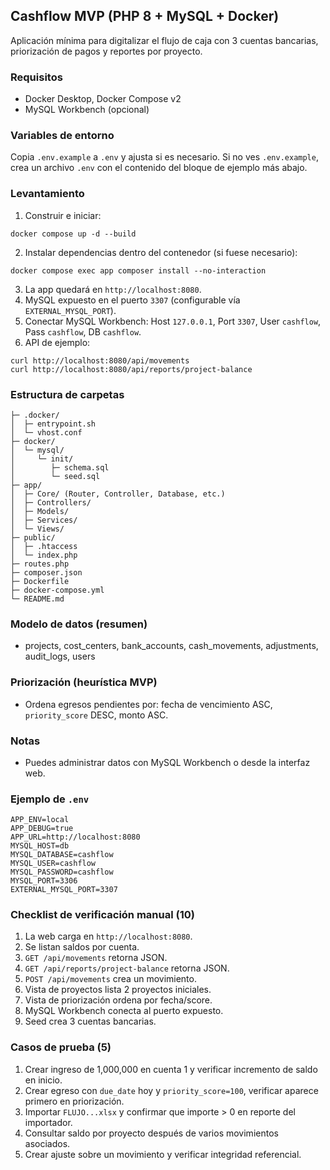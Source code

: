 ## Cashflow MVP (PHP 8 + MySQL + Docker)

Aplicación mínima para digitalizar el flujo de caja con 3 cuentas bancarias, priorización de pagos y reportes por proyecto.

### Requisitos
- Docker Desktop, Docker Compose v2
- MySQL Workbench (opcional)

### Variables de entorno
Copia `.env.example` a `.env` y ajusta si es necesario. Si no ves `.env.example`, crea un archivo `.env` con el contenido del bloque de ejemplo más abajo.

### Levantamiento
1) Construir e iniciar:
```
docker compose up -d --build
```
2) Instalar dependencias dentro del contenedor (si fuese necesario):
```
docker compose exec app composer install --no-interaction
```
3) La app quedará en `http://localhost:8080`.
4) MySQL expuesto en el puerto `3307` (configurable vía `EXTERNAL_MYSQL_PORT`).
5) Conectar MySQL Workbench: Host `127.0.0.1`, Port `3307`, User `cashflow`, Pass `cashflow`, DB `cashflow`.
6) API de ejemplo:
```
curl http://localhost:8080/api/movements
curl http://localhost:8080/api/reports/project-balance
```

### Estructura de carpetas
```
├─ .docker/
│  ├─ entrypoint.sh
│  └─ vhost.conf
├─ docker/
│  └─ mysql/
│     └─ init/
│        ├─ schema.sql
│        └─ seed.sql
├─ app/
│  ├─ Core/ (Router, Controller, Database, etc.)
│  ├─ Controllers/
│  ├─ Models/
│  ├─ Services/
│  └─ Views/
├─ public/
│  ├─ .htaccess
│  └─ index.php
├─ routes.php
├─ composer.json
├─ Dockerfile
├─ docker-compose.yml
└─ README.md
```

### Modelo de datos (resumen)
- projects, cost_centers, bank_accounts, cash_movements, adjustments, audit_logs, users

### Priorización (heurística MVP)
- Ordena egresos pendientes por: fecha de vencimiento ASC, `priority_score` DESC, monto ASC.

### Notas
- Puedes administrar datos con MySQL Workbench o desde la interfaz web.

### Ejemplo de `.env`
```
APP_ENV=local
APP_DEBUG=true
APP_URL=http://localhost:8080
MYSQL_HOST=db
MYSQL_DATABASE=cashflow
MYSQL_USER=cashflow
MYSQL_PASSWORD=cashflow
MYSQL_PORT=3306
EXTERNAL_MYSQL_PORT=3307
```

### Checklist de verificación manual (10)
1. La web carga en `http://localhost:8080`.
2. Se listan saldos por cuenta.
3. `GET /api/movements` retorna JSON.
4. `GET /api/reports/project-balance` retorna JSON.
5. `POST /api/movements` crea un movimiento.
6. Vista de proyectos lista 2 proyectos iniciales.
7. Vista de priorización ordena por fecha/score.
8. MySQL Workbench conecta al puerto expuesto.
9. Seed crea 3 cuentas bancarias.

### Casos de prueba (5)
1. Crear ingreso de 1,000,000 en cuenta 1 y verificar incremento de saldo en inicio.
2. Crear egreso con `due_date` hoy y `priority_score=100`, verificar aparece primero en priorización.
3. Importar `FLUJO...xlsx` y confirmar que importe > 0 en reporte del importador.
4. Consultar saldo por proyecto después de varios movimientos asociados.
5. Crear ajuste sobre un movimiento y verificar integridad referencial.


